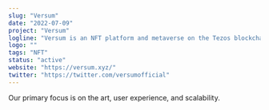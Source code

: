 ```yaml
---
slug: "Versum"
date: "2022-07-09"
project: "Versum"
logline: "Versum is an NFT platform and metaverse on the Tezos blockchain."
logo: ""
tags: "NFT"
status: "active"
website: "https://versum.xyz/"
twitter: "https://twitter.com/versumofficial"
---
```


Our primary focus is on the art, user experience, and scalability.

